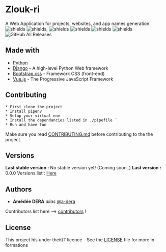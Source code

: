 # Zlouk-ri
A Web Application for projects, websites, and app names generation.<br>
![shields](https://img.shields.io/badge/-Generate-lightgrey) ![shields](https://img.shields.io/badge/-Projects-lightgrey),
 ![shields](https://img.shields.io/badge/-Website-lightgrey) ![shields](https://img.shields.io/badge/-And-lightgrey)
 ![shields](https://img.shields.io/badge/-Applications-lightgrey) ![shields](https://img.shields.io/badge/-Names-lightgrey)
<br>
![GitHub All Releases](https://img.shields.io/github/downloads/a-dera/Zlouk-ri/total?color=Blue&label=downloads)
<br>


## Made with
* [Python](https://python.org/)
* [Django](https://www.djangoproject.com/) - A high-level Python Web framework
* [Bootstrap.css](https://getbootstrap.com/) - Framework CSS (front-end)
* [Vue.js](https://vuejs.org/) - The Progressive JavaScript Framework

## Contributing
 ```
 * First clone the project
 * Install pipenv
 * Setup your virtual env
 * Install the dependancies listed in ./pipefile ´
 * Run and have fun 

```
 
Make sure you read  [CONTRIBUTING.md](CONTRIBUTING.md) before contributing to the the project.

## Versions
**Last stable version  :** No stable version yet! (Coming soon..)
**Last version  :** 0.0.0
Versions list : [Here](https://github.com/a-dera/Zlouk-ri/tags)


## Authors
* **Amédée DERA** _alias_ [@a-dera](https://github.com/a-dera)

Contributors list here --> [contributors](https://github.com/a-dera/Zlouk-ri/contributors) !


## License

This project his under the``MIT``  licence - See  the [LICENSE](LICENSE)  file for more in formations

